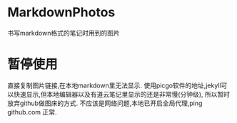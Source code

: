 # MarkdownPhotos
书写markdown格式的笔记时用到的图片

# 暂停使用
直接复制图片链接,在本地markdown里无法显示. 
使用picgo软件的地址,jekyll可以快速显示,但本地编辑器以及有道云笔记里显示的还是非常慢(分钟级),
所以暂时放弃github做图床的方式.
不应该是网络问题,本地已开启全局代理,ping github.com 正常.

